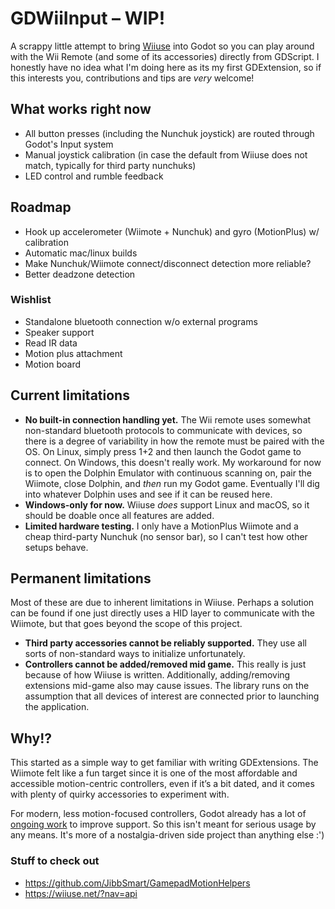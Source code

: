 # GDWiiInput – WIP!  

A scrappy little attempt to bring [Wiiuse](https://github.com/wiiuse/wiiuse) into Godot so you can play around with the Wii Remote (and some of its accessories) directly from GDScript. I honestly have no idea what I'm doing here as its my first GDExtension, so if this interests you, contributions and tips are *very* welcome!  

## What works right now  
- All button presses (including the Nunchuk joystick) are routed through Godot's Input system  
- Manual joystick calibration (in case the default from Wiiuse does not match, typically for third party nunchuks)
- LED control and rumble feedback  

## Roadmap
- Hook up accelerometer (Wiimote + Nunchuk) and gyro (MotionPlus) w/ calibration
- Automatic mac/linux builds
- Make Nunchuk/Wiimote connect/disconnect detection more reliable?  
- Better deadzone detection

### Wishlist
- Standalone bluetooth connection w/o external programs
- Speaker support
- Read IR data  
- Motion plus attachment
- Motion board

## Current limitations
- **No built-in connection handling yet.** The Wii remote uses somewhat non-standard bluetooth protocols to communicate with devices, so there is a degree of variability in how the remote must be paired with the OS. On Linux, simply press 1+2 and then launch the Godot game to connect. On Windows, this doesn't really work. My workaround for now is to open the Dolphin Emulator with continuous scanning on, pair the Wiimote, close Dolphin, and *then* run my Godot game. Eventually I'll dig into whatever Dolphin uses and see if it can be reused here.
- **Windows-only for now.** Wiiuse *does* support Linux and macOS, so it should be doable once all features are added.  
- **Limited hardware testing.** I only have a MotionPlus Wiimote and a cheap third-party Nunchuk (no sensor bar), so I can't test how other setups behave.

## Permanent limitations
Most of these are due to inherent limitations in Wiiuse. Perhaps a solution can be found if one just directly uses a HID layer to communicate with the Wiimote, but that goes beyond the scope of this project.
- **Third party accessories cannot be reliably supported.** They use all sorts of non-standard ways to initialize unfortunately.
- **Controllers cannot be added/removed mid game.** This really is just because of how Wiiuse is written. Additionally, adding/removing extensions mid-game also may cause issues. The library runs on the assumption that all devices of interest are connected prior to launching the application.

## Why!?  

This started as a simple way to get familiar with writing GDExtensions. The Wiimote felt like a fun target since it is one of the most affordable and accessible motion-centric controllers, even if it’s a bit dated, and it comes with plenty of quirky accessories to experiment with.

For modern, less motion-focused controllers, Godot already has a lot of [ongoing work](https://github.com/godotengine/godot-proposals/issues/2829) to improve support. So this isn't meant for serious usage by any means. It's more of a nostalgia-driven side project than anything else :')


### Stuff to check out
- https://github.com/JibbSmart/GamepadMotionHelpers
- https://wiiuse.net/?nav=api
